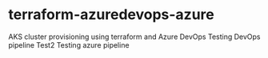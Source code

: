 # terraform-azuredevops-azure
AKS cluster provisioning using terraform and Azure DevOps
Testing DevOps pipeline
Test2
Testing azure pipeline
